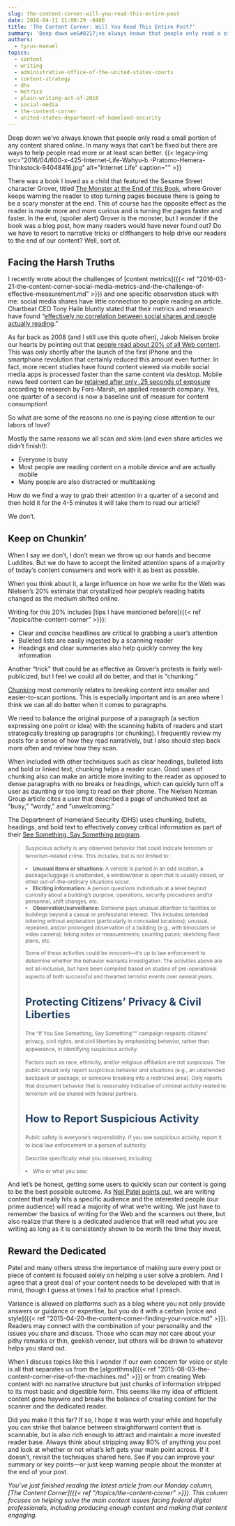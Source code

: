```yaml
---
slug: the-content-corner-will-you-read-this-entire-post
date: 2016-04-11 11:00:29 -0400
title: 'The Content Corner: Will You Read This Entire Post?'
summary: 'Deep down we&#8217;ve always known that people only read a small portion of any content shared online. In many ways that can&#8217;t be fixed but there are ways to help people read more or at least scan better. There was a book I loved as a child that featured the Sesame Street character Grover, titled'
authors:
  - tyrus-manuel
topics:
  - content
  - writing
  - administrative-office-of-the-united-states-courts
  - content-strategy
  - dhs
  - metrics
  - plain-writing-act-of-2010
  - social-media
  - the-content-corner
  - united-states-department-of-homeland-security
---
```


Deep down we&#8217;ve always known that people only read a small portion of any content shared online. In many ways that can&#8217;t be fixed but there are ways to help people read more or at least scan better. {{< legacy-img src="2016/04/600-x-425-Internet-Life-Wahyu-b.-Pratomo-Hemera-Thinkstock-94048416.jpg" alt="Internet Life" caption="" >}}

There was a book I loved as a child that featured the Sesame Street character Grover, titled [The Monster at the End of this Book](http://smollin.com/michael/tmonstr/mon001.html), where Grover keeps warning the reader to stop turning pages because there is going to be a scary monster at the end. This of course has the opposite effect as the reader is made more and more curious and is turning the pages faster and faster. In the end, (spoiler alert) Grover is the monster, but I wonder if the book was a blog post, how many readers would have never found out? Do we have to resort to narrative tricks or cliffhangers to help drive our readers to the end of our content? Well, sort of.

## Facing the Harsh Truths

I recently wrote about the challenges of [content metrics]({{< ref "2016-03-21-the-content-corner-social-media-metrics-and-the-challenge-of-effective-measurement.md" >}}) and one specific observation stuck with me: social media shares have little connection to people reading an article. Chartbeat CEO Tony Haile bluntly stated that their metrics and research have found “[effectively no correlation between social shares and people actually reading](http://www.theverge.com/2014/2/14/5411934/youre-not-going-to-read-this).”

As far back as 2008 (and I still use this quote often), Jakob Nielsen broke our hearts by pointing out that [people read about 20% of all Web content](https://www.nngroup.com/articles/how-little-do-users-read/). This was only shortly after the launch of the first iPhone and the smartphone revolution that certainly reduced this amount even further. In fact, more recent studies have found content viewed via mobile social media apps is processed faster than the same content via desktop. Mobile news feed content can be [retained after only .25 seconds of exposure](http://adage.com/article/digitalnext/facebook-twitter-mobile-content-consumed-differently/302397/) according to research by Fors-Marsh, an applied research company. Yes, one quarter of a second is now a baseline unit of measure for content consumption!

So what are some of the reasons no one is paying close attention to our labors of love?

Mostly the same reasons we all scan and skim (and even share articles we didn’t finish!):

  * Everyone is busy
  * Most people are reading content on a mobile device and are actually mobile
  * Many people are also distracted or multitasking

How do we find a way to grab their attention in a quarter of a second and then hold it for the 4-5 minutes it will take them to read our article?

We don’t.

## Keep on Chunkin’

When I say we don’t, I don’t mean we throw up our hands and become Luddites. But we do have to accept the limited attention spans of a majority of today’s content consumers and work with it as best as possible.

When you think about it, a large influence on how we write for the Web was Nielsen’s 20% estimate that crystallized how people’s reading habits changed as the medium shifted online.

Writing for this 20% includes [tips I have mentioned before]({{< ref "/topics/the-content-corner" >}}):

  * Clear and concise headlines are critical to grabbing a user’s attention
  * Bulleted lists are easily ingested by a scanning reader
  * Headings and clear summaries also help quickly convey the key information

Another “trick” that could be as effective as Grover’s protests is fairly well-publicized, but I feel we could all do better, and that is “chunking.”

[Chunking](https://www.nngroup.com/articles/chunking/) most commonly relates to breaking content into smaller and easier-to-scan portions. This is especially important and is an area where I think we can all do better when it comes to paragraphs.

We need to balance the original purpose of a paragraph (a section expressing one point or idea) with the scanning habits of readers and start strategically breaking up paragraphs (or chunking). I frequently review my posts for a sense of how they read narratively, but I also should step back more often and review how they scan.

When included with other techniques such as clear headings, bulleted lists and bold or linked text, chunking helps a reader scan. Good uses of chunking also can make an article more inviting to the reader as opposed to dense paragraphs with no breaks or headings, which can quickly turn off a user as daunting or too long to read on their phone. The Nielsen Norman Group article cites a user that described a page of unchunked text as “busy,” “wordy,” and “unwelcoming.”

The Department of Homeland Security (DHS) uses chunking, bullets, headings, and bold text to effectively convey critical information as part of their [See Something, Say Something program](https://www.dhs.gov/see-something-say-something/what-suspicious-activity).

> <p style="font-size: 12px;line-height: 18px">
>   Suspicious activity is any observed behavior that could indicate terrorism or terrorism-related crime. This includes, but is not limited to:
> </p>
>
> <li style="font-size: 12px">
>   <strong>Unusual items or situations: </strong>A vehicle is parked in an odd location, a package/luggage is unattended, a window/door is open that is usually closed, or other out-of-the-ordinary situations occur.
> </li>
> <li style="font-size: 12px">
>   <strong>Eliciting information:</strong> A person questions individuals at a level beyond curiosity about a building’s purpose, operations, security procedures and/or personnel, shift changes, etc.
> </li>
> <li style="font-size: 12px">
>   <strong>Observation/surveillance:</strong> Someone pays unusual attention to facilities or buildings beyond a casual or professional interest. This includes extended loitering without explanation (particularly in concealed locations); unusual, repeated, and/or prolonged observation of a building (e.g., with binoculars or video camera); taking notes or measurements; counting paces; sketching floor plans, etc.
> </li>
>
> <p style="font-size: 12px;line-height: 18px">
>   Some of these activities could be innocent—it&#8217;s up to law enforcement to determine whether the behavior warrants investigation. The activities above are not all-inclusive, but have been compiled based on studies of pre-operational aspects of both successful and thwarted terrorist events over several years.
> </p>
>
> <h2 style="font-size: 24px;color: #264363">
>   Protecting Citizens&#8217; Privacy & Civil Liberties
> </h2>
>
> <p style="font-size: 12px;line-height: 18px">
>   The &#8220;If You See Something, Say Something™&#8221; campaign respects citizens&#8217; privacy, civil rights, and civil liberties by emphasizing behavior, rather than appearance, in identifying suspicious activity.
> </p>
>
> <p style="font-size: 12px;line-height: 18px">
>   Factors such as race, ethnicity, and/or religious affiliation are not suspicious. The public should only report suspicious behavior and situations (e.g., an unattended backpack or package, or someone breaking into a restricted area). Only reports that document behavior that is reasonably indicative of criminal activity related to terrorism will be shared with federal partners.
> </p>
>
> <h2 style="font-size: 24px;color: #264363">
>   How to Report Suspicious Activity
> </h2>
>
> <p style="font-size: 12px;line-height: 18px">
>   Public safety is everyone&#8217;s responsibility. If you see suspicious activity, report it to local law enforcement or a person of authority.
> </p>
>
> <p style="font-size: 12px;line-height: 18px">
>   Describe specifically what you observed, including:
> </p>
>
> <li style="font-size: 12px">
>   Who or what you saw;
> </li>

And let’s be honest, getting some users to quickly scan our content is going to be the best possible outcome. As [Neil Patel points out](http://contentmarketinginstitute.com/2016/01/visitors-read-article/), we are writing content that really hits a specific audience and the interested people (our prime audience) will read a majority of what we’re writing. We just have to remember the basics of writing for the Web and the scanners out there, but also realize that there is a dedicated audience that will read what you are writing as long as it is consistently shown to be worth the time they invest.

## Reward the Dedicated

Patel and many others stress the importance of making sure every post or piece of content is focused solely on helping a user solve a problem. And I agree that a great deal of your content needs to be developed with that in mind, though I guess at times I fail to practice what I preach.

Variance is allowed on platforms such as a blog where you not only provide answers or guidance or expertise, but you do it with a certain [voice and style]({{< ref "2015-04-20-the-content-corner-finding-your-voice.md" >}}). Readers may connect with the combination of your personality and the issues you share and discuss. Those who scan may not care about your pithy remarks or thin, geekish veneer, but others will be drawn to whatever helps you stand out.

When I discuss topics like this I wonder if our own concern for voice or style is all that separates us from the [algorithms]({{< ref "2015-08-03-the-content-corner-rise-of-the-machines.md" >}}) or from creating Web content with no narrative structure but just chunks of information stripped to its most basic and digestible form. This seems like my idea of efficient content gone haywire and breaks the balance of creating content for the scanner and the dedicated reader.

Did you make it this far? If so, I hope it was worth your while and hopefully you can strike that balance between straightforward content that is scannable, but is also rich enough to attract and maintain a more invested reader base. Always think about stripping away 80% of anything you post and look at whether or not what’s left gets your main point across. If it doesn’t, revisit the techniques shared here. See if you can improve your summary or key points—or just keep warning people about the monster at the end of your post.

_You’ve just finished reading the latest article from our Monday column, [The Content Corner]({{< ref "/topics/the-content-corner" >}}). This column focuses on helping solve the main content issues facing federal digital professionals, including producing enough content and making that content engaging._
